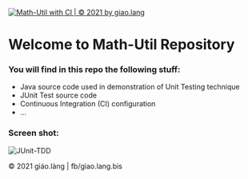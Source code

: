 [![Math-Util with CI | © 2021 by giao.lang](https://github.com/doit-now/math-util-1504/actions/workflows/math-util-ci.yml/badge.svg)](https://github.com/doit-now/math-util-1504/actions/workflows/math-util-ci.yml)

# Welcome to Math-Util Repository

### You will find in this repo the following stuff:
* Java source code used in demonstration of Unit Testing technique
* JUnit Test source code
* Continuous Integration (CI) configuration
* ...

### Screen shot:
![JUnit-TDD](https://github.com/doit-now/math-util-1504/blob/main/images/math-util-intro.png)

© 2021 giáo.làng | fb/giao.lang.bis